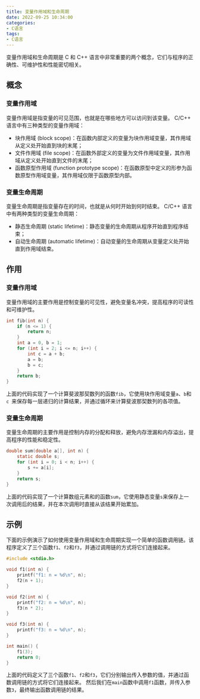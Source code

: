 ```yaml
---
title: 变量作用域和生命周期
date: 2022-09-25 10:34:00
categories:
- C语言
tags:
- C语言
---
```


变量作用域和生命周期是 C 和 C++ 语言中非常重要的两个概念，它们与程序的正确性、可维护性和性能密切相关。

## 概念

### 变量作用域

变量作用域是指变量的可见范围，也就是在哪些地方可以访问到该变量。
C/C++ 语言中有三种类型的变量作用域：

- 块作用域 (block scope)：在函数内部定义的变量为块作用域变量，其作用域从定义处开始直到块的末尾；
- 文件作用域 (file scope)：在函数外部定义的变量为文件作用域变量，其作用域从定义处开始直到文件的末尾；
- 函数原型作用域 (function prototype scope)：在函数原型中定义的形参为函数原型作用域变量，其作用域仅限于函数原型内部。

### 变量生命周期

变量生命周期是指变量存在的时间，也就是从何时开始到何时结束。
C/C++ 语言中有两种类型的变量生命周期：

- 静态生命周期 (static lifetime)：静态变量的生命周期从程序开始直到程序结束；
- 自动生命周期 (automatic lifetime)：自动变量的生命周期从变量定义处开始直到作用域结束。

## 作用

### 变量作用域

变量作用域的主要作用是控制变量的可见性，避免变量名冲突，提高程序的可读性和可维护性。

```c
int fib(int n) {
    if (n <= 1) {
        return n;
    }
    int a = 0, b = 1;
    for (int i = 2; i <= n; i++) {
        int c = a + b;
        a = b;
        b = c;
    }
    return b;
}
```

上面的代码实现了一个计算斐波那契数列的函数`fib`，它使用块作用域变量`a`、`b`和`c `来保存每一层递归的计算结果，并通过循环来计算斐波那契数列的各项值。

### 变量生命周期

变量生命周期的主要作用是控制内存的分配和释放，避免内存泄漏和内存溢出，提高程序的性能和稳定性。

```c
double sum(double a[], int n) {
    static double s;
    for (int i = 0; i < n; i++) {
        s += a[i];
    }
    return s;
}
```

上面的代码实现了一个计算数组元素和的函数`sum`，它使用静态变量`s`来保存上一次调用后的结果，并在本次调用时直接从该结果开始累加。

## 示例

下面的示例演示了如何使用变量作用域和生命周期实现一个简单的函数调用链。该程序定义了三个函数`f1`、`f2`和`f3`，并通过调用链的方式将它们连接起来。

```c
#include <stdio.h>

void f1(int n) {
    printf("f1: n = %d\n", n);
    f2(n + 1);
}

void f2(int n) {
    printf("f2: n = %d\n", n);
    f3(n * 2);
}

void f3(int n) {
    printf("f3: n = %d\n", n);
}

int main() {
    f1(3);
    return 0;
}
```

上面的代码定义了三个函数`f1`、`f2`和`f3`，它们分别输出传入参数的值，并通过函数调用链的方式将它们连接起来。
然后我们在`main`函数中调用`f1`函数，并传入参数`3`，最终输出函数调用链的结果。